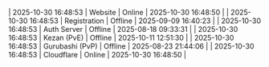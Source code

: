 | 2025-10-30 16:48:53 | Website | Online | 2025-10-30 16:48:50 |
| 2025-10-30 16:48:53 | Registration | Offline | 2025-09-09 16:40:23 |
| 2025-10-30 16:48:53 | Auth Server | Offline | 2025-08-18 09:33:31 |
| 2025-10-30 16:48:53 | Kezan (PvE) | Offline | 2025-10-11 12:51:30 |
| 2025-10-30 16:48:53 | Gurubashi (PvP) | Offline | 2025-08-23 21:44:06 |
| 2025-10-30 16:48:53 | Cloudflare | Online | 2025-10-30 16:48:50 |
